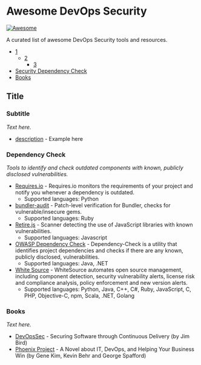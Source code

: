 # Awesome DevOps Security

[![Awesome](https://cdn.rawgit.com/sindresorhus/awesome/d7305f38d29fed78fa85652e3a63e154dd8e8829/media/badge.svg)](https://github.com/sindresorhus/awesome)

A curated list of awesome DevOps Security tools and resources.

- [1](#1)
    - [2](#2)
        - [3](#3)
- [Security Dependency Check](#security-dependency-check)
- [Books](#books)

## Title

### Subtitle

*Text here.*

* [description](https://www.example.com) - Example here

### Dependency Check

*Tools to identify and check outdated components with known, publicly disclosed vulnerabilities.*

* [Requires.io](https://requires.io/) - Requires.io monitors the requirements of your project and notify you whenever a dependency is outdated.
    * Supported languages: Python
* [bundler-audit](https://github.com/rubysec/bundler-audit) - Patch-level verification for Bundler, checks for vulnerable/insecure gems.
    * Supported languages: Ruby
* [Retire.js](https://github.com/RetireJS/retire.js) - Scanner detecting the use of JavaScript libraries with known vulnerabilities.
    * Supported languages: Javascript
* [OWASP Dependency Check](https://github.com/jeremylong/DependencyCheck) - Dependency-Check is a utility that identifies project dependencies and checks if there are any known, publicly disclosed, vulnerabilities.
    * Supported languages: Java, .NET
* [White Source](http://www.whitesourcesoftware.com/) - WhiteSource automates open source management, including component detection, security vulnerability alerts, license risk and compliance analysis, policy enforcement and new version alerts.
    *  Supported languages: Python, Java, C++, C#, Ruby, JavaScript, C, PHP, Objective-C, npm, Scala, .NET, Golang


### Books

*Text here.*

* [DevOpsSec](https://www.oreilly.com/webops-perf/free/files/devopssec.pdf) - Securing Software through Continuous Delivery (by Jim Bird)
* [Phoenix Project](https://www.amazon.com/Phoenix-Project-DevOps-Helping-Business/dp/0988262592) - A Novel about IT, DevOps, and Helping Your Business Win (by Gene Kim, Kevin Behr and George Spafford)

